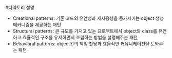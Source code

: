 #디렉토리 설명
- Creational patterns: 기존 코드의 유연성과 재사용성을 증가시키는 object 생성 메커니즘을 제공하는 패턴 
- Structural patterns: 큰 규모를 가지고 있는 프로젝트에서 object와 class를 유연하고 효율적인 구조를 유지하면서 조립하는 방법을 설명해주는 패턴
- Behavioral patterns: object간의 책임 할당과 효율적인 커뮤니케이션을 도와주는 패턴
